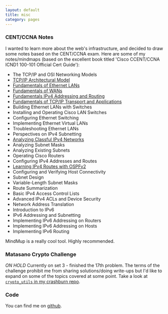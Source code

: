 ```yaml
---
layout: default
title: misc
category: pages
---
```


<!-- dead - VPS coudn't run python3, never fixed it
### Bixi ###

_IN FLIGHT_ Toolset to handle [bixi](https://toronto.bixi.com/), a data feed for Toronto that gives status updates on the biking stations around the city.
-->

### CENT/CCNA Notes ###

I wanted to learn more about the web's infrastructure, and decided to draw some notes based on the CENT/CCNA exam. Here are some of my notes/mindmaps (based on the excellent book titled 'Cisco CCENT/CCNA ICND1 100-101 Official Cert Guide'):

<!--
  * <a href="" data-role="mindmup-embed" title="" data-width="90%" data-height="500" data-style="border:1px solid black;margin-bottom:5px;"></a>
-->

  * The TCP/IP and OSI Networking Models
  * <a href="http://www.mindmup.com/map/a1af923b10db7f0130957a7a2d07b81bd2" data-role="mindmup-embed" title="TCP/IP Architectural Model" data-width="90%" data-height="500" data-style="border:1px solid black;margin-bottom:5px;">TCP/IP Architectural Model</a>
  * <a href="http://www.mindmup.com/map/a198cf0740db7f0130957a7a2d07b81bd2" data-role="mindmup-embed" title="Ethernet LANs" data-width="90%" data-height="500" data-style="border:1px solid black;margin-bottom:5px;">Fundamentals of Ethernet LANs</a>
  * <a href="http://www.mindmup.com/map/a17bbe3070db7f0130957a7a2d07b81bd2" data-role="mindmup-embed" title="Fundamentals of WANs" data-width="90%" data-height="500" data-style="border:1px solid black;margin-bottom:5px;">Fundamentals of WANs</a>
  * <a href="http://www.mindmup.com/map/a1c8ad2470d9a0013028e3269a7e08b9e0" data-role="mindmup-embed" title="Fundamentals IPv4 Addressing and Routing" data-width="90%" data-height="500" data-style="border:1px solid black;margin-bottom:5px;">Fundamentals IPv4 Addressing and Routing</a>
  * <a href="http://www.mindmup.com/#m:a19cfc54006ea90131eae71ed6f3f99b6f" data-role="mindmup-embed" title="Fundamentals of TCP/IP Transport and Applications" data-width="90%" data-height="500" data-style="border:1px solid black;margin-bottom:5px;">Fundamentals of TCP/IP Transport and Applications</a>
  * Building Ethernet LANs with Switches
  * Installing and Operating Cisco LAN Switches
  * Configuring Ethernet Switching
  * Implementing Ethernet Virtual LANs
  * Troubleshooting Ethernet LANs
  * Perspectives on IPv4 Subnetting
  * <a href="http://www.mindmup.com/#m:g10B0mzZc7K9ksMcG9XUUxUcC1NTUU" data-role="mindmup-embed" title="Analyzing Classful IPv4 Networks" data-width="90%" data-height="500" data-style="border:1px solid black;margin-bottom:5px;">Analyzing Classful IPv4 Networks</a>
  * Analyzing Subnet Masks
  * Analyzing Existing Subnets
  * Operating Cisco Routers
  * Configuring IPv4 Addresses and Routes
  * <a href="http://www.mindmup.com/#m:g10B0mzZc7K9ksMaHYyTzZNeWVtbEk" data-role="mindmup-embed" title="Learning IPv4 Routes with OSPFv2" data-width="90%" data-height="500" data-style="border:1px solid black;margin-bottom:5px;">Learning IPv4 Routes with OSPFv2</a>
  * Configuring and Verifying Host Connectivity
  * Subnet Design
  * Variable-Length Subnet Masks
  * Route Summarization
  * Basic IPv4 Access Control Lists
  * Advanced IPv4 ACLs and Device Security
  * Network Address Translation
  * Introduction to IPv6
  * IPv6 Addressing and Subnetting
  * Implementing IPv6 Addressing on Routers
  * Implementing IPv6 Addressing on Hosts
  * Implementing IPv6 Routing

MindMup is a really cool tool. Highly recommended.

### Matasano Crypto Challenge ###

_ON HOLD_ Currently on set 3 - finished the 17th problem. The terms of the challenge prohibit me from sharing solutions/doing write-ups but I'd like to expand on some of the topics covered at some point. Take a look at [`crypto_utils` in my crashburn repo](https://github.com/axiomiety/crashburn/blob/master/crypto_utils.py).

### Code ###

You can find me on [github](http://www.github.com/axiomiety).
